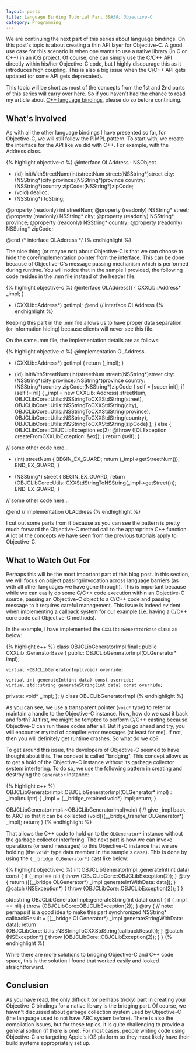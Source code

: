 ```yaml
---
layout: posts
title: Language Binding Tutorial Part 5&#58; Objective-C
category: Programming
---
```

We are continuing the next part of this series about language bindings. On this post's topic is about creating a thin API layer for Objective-C. A good use case for this scenario is when one wants to use a native library (in C or C++) in an iOS project. Of course, one can simply use the C/C++ API directly within his/her Objective-C code, but I highly discourage this as it introduces high coupling. This is also a big issue when the C/C++ API gets updated (or some API gets deprecated).

This topic will be short as most of the concepts from the 1st and 2nd parts of this series will carry over here. So if you haven't had the chance to read my article about [C++ language bindings](/2014/09/18/language-binding-tutorial-part-1-c-and-c), please do so before continuing.

<!--read_more-->

What's Involved
---------------

As with all the other language bindings I have presented so far, for Objective-C, we will still follow the PIMPL pattern. To start with, we create the interface for the API like we did with C++. For example, with the Address class.

{% highlight objective-c %}
@interface OLAddress : NSObject

- (id) initWithStreetNum:(int)streetNum street:(NSString*)street
    city:(NSString*)city province:(NSString*)province
    country:(NSString*)country zipCode:(NSString*)zipCode;
- (void) dealloc;
- (NSString*) toString;

@property (readonly) int streetNum;
@property (readonly) NSString* street;
@property (readonly) NSString* city;
@property (readonly) NSString* province;
@property (readonly) NSString* country;
@property (readonly) NSString* zipCode;

@end /* interface OLAddress */
{% endhighlight %}

The nice thing (or maybe not) about Objective-C is that we can choose to hide the core/implementation pointer from the interface. This can be done because of Objective-C's message passing mechanism which is performed during runtime. You will notice that in the sample I provided, the following code resides in the .mm file instead of the header file.

{% highlight objective-c %}
@interface OLAddress()
{
    CXXLib::Address* _impl;
}
- (CXXLib::Address*) getImpl;
@end // interface OLAddress
{% endhighlight %}

Keeping this part in the .mm file allows us to have proper data separation (or information hiding) because clients will never see this file.

On the same .mm file, the implementation details are as follows:

{% highlight objective-c %}
@implementation OLAddress

- (CXXLib::Address*) getImpl
{
    return (_impl);
}

- (id) initWithStreetNum:(int)streetNum street:(NSString*)street
    city:(NSString*)city province:(NSString*)province
    country:(NSString*)country zipCode:(NSString*)zipCode
{
    self = [super init];
    if (self != nil) {
        _impl = new CXXLib::Address(
            streetNum,
            OBJCLibCore::Utils::NSStringToCXXStdString(street),
            OBJCLibCore::Utils::NSStringToCXXStdString(city),
            OBJCLibCore::Utils::NSStringToCXXStdString(province),
            OBJCLibCore::Utils::NSStringToCXXStdString(country),
            OBJCLibCore::Utils::NSStringToCXXStdString(zipCode)
        );
    }
    else {
        OBJCLibCore::OBJCLibException ex(2);
        @throw ([OLException createFromCXXLibException: &ex]);
    }
    return (self);
}

// some other code here...

- (int) streetNum
{
    BEGIN_EX_GUARD;
    return (_impl->getStreetNum());
    END_EX_GUARD;
}

- (NSString*) street
{
    BEGIN_EX_GUARD;
    return (OBJCLibCore::Utils::CXXStdStringToNSString(_impl->getStreet()));
    END_EX_GUARD;
}

// some other code here...

@end // implementation OLAddress
{% endhighlight %}

I cut out some parts from it because as you can see the pattern is pretty much forward the Objective-C method call to the appropriate C++ function. A lot of the concepts we have seen from the previous tutorials apply to Objective-C.

What to Watch Out For
---------------------

Perhaps this will be the most important part of this blog post. In this section, we will focus on object passing/invocation across language barriers (as with all other languages we have gone through). This is important because while we can easily do some C/C++ code execution within an Objective-C source, passing an Objective-C object to a C/C++ code and passing message to it requires careful management. This issue is indeed evident when implementing a callback system for our example (i.e. having a C/C++ core code call Objective-C methods).

In the example, I have implemented the `CXXLib::GeneratorBase` class as below:

{% highlight c++ %}
class OBJCLibGeneratorImpl final : public CXXLib::GeneratorBase
{
public:
    OBJCLibGeneratorImpl(OLGenerator* impl);

    virtual ~OBJCLibGeneratorImpl(void) override;

    virtual int generateInt(int data) const override;
    virtual std::string generateString(int data) const override;
private:
    void* _impl;
}; // class OBJCLibGeneratorImpl
{% endhighlight %}

As you can see, we use a transparent pointer (`void*` type) to refer or maintain a handle to the Objective-C instance. Now, how do we cast it back and forth? At first, we might be tempted to perform C/C++ casting because Objective-C can run these codes after all. But if you go ahead and try, you will encounter myriad of compiler error messages (at least for me). If not, then you will definitely get runtime crashes. So what do we do?

To get around this issue, the developers of Objective-C seemed to have thought about this. The concept is called "bridging". This concept allows us to get a hold of the Objective-C instance without its garbage collector system interfering. To do so, we use the following pattern in creating and destroying the `Generator` instance:

{% highlight c++ %}
OBJCLibGeneratorImpl::OBJCLibGeneratorImpl(OLGenerator* impl) :
    _impl(nullptr)
{
    _impl = (__bridge_retained void*) impl;
    return;
}

OBJCLibGeneratorImpl::~OBJCLibGeneratorImpl(void)
{
    // give _impl back to ARC so that it can be collected
    (void)((__bridge_transfer OLGenerator*) _impl);
    return;
}
{% endhighlight %}

That allows the C++ code to hold on to the `OLGenerator*` instance without the garbage collector interfering. The next part is how we can invoke operations (or send messages) to this Objective-C instance that we are holding (the `void*` type data member in the sample's case). This is done by using the `(__bridge OLGenerator*)` cast like below:

{% highlight objective-c %}
int OBJCLibGeneratorImpl::generateInt(int data) const
{
    if (_impl == nil) {
        throw (OBJCLibCore::OBJCLibException(2));
    }
    @try {
        return ([(__bridge OLGenerator*) _impl generateIntWithData: data]);
    }
    @catch (NSException*) {
        throw (OBJCLibCore::OBJCLibException(2));
    }
}

std::string OBJCLibGeneratorImpl::generateString(int data) const
{
    if (_impl == nil) {
        throw (OBJCLibCore::OBJCLibException(2));
    }
    @try {
        // note: perhaps it is a good idea to make this part synchronized
        NSString* callbackResult = [(__bridge OLGenerator*) _impl generateStringWithData: data];
        return (OBJCLibCore::Utils::NSStringToCXXStdString(callbackResult));
    }
    @catch (NSException*) {
        throw (OBJCLibCore::OBJCLibException(2));
    }
}
{% endhighlight %}

While there are more solutions to bridging Objective-C and C++ code space, this is the solution I found that worked easily and looked straightforward.

Conclusion
----------

As you have read, the only difficult (or perhaps tricky) part in creating your Objective-C bindings for a native library is the bridging part. Of course, we haven't discussed about garbage collection system used by Objective-C (the language used to not have ARC system before). There is also the compilation issues, but for these topics, it is quite challenging to provide a general soltion (if there is one). For most cases, people writing code using Objective-C are targeting Apple's iOS platform so they most likely have their build systems appropriately set up.
